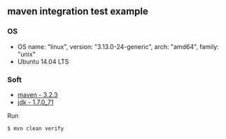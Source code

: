 ## maven integration test example

### OS
* OS name: "linux", version: "3.13.0-24-generic", arch: "amd64", family: "unix"
* Ubuntu 14.04 LTS

### Soft
* [maven - 3.2.3](http://mirrors.cnnic.cn/apache/maven/maven-3/3.2.3/binaries/apache-maven-3.2.3-bin.zip)
* [jdk   - 1.7.0_71](http://www.oracle.com/technetwork/cn/java/javase/downloads/jdk7-downloads-1880260.html)

Run
```
$ mvn clean verify
```

